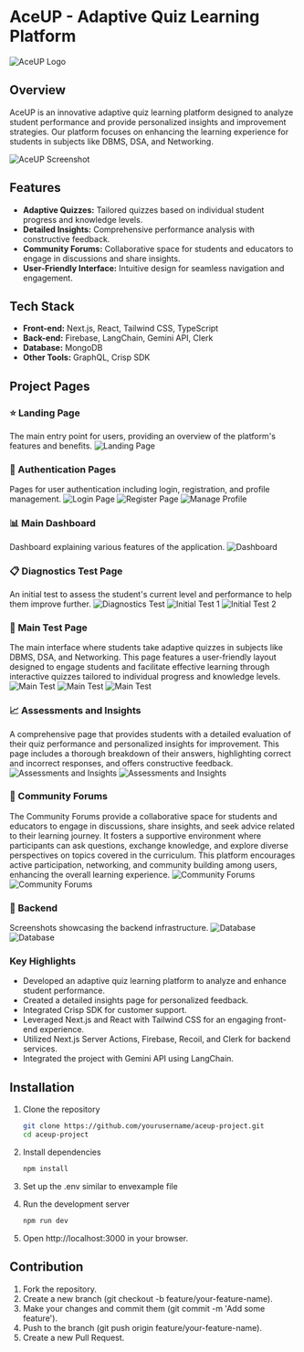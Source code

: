 # AceUP - Adaptive Quiz Learning Platform

![AceUP Logo](readme/aceup-logo.png)

## Overview

AceUP is an innovative adaptive quiz learning platform designed to analyze student performance and provide personalized insights and improvement strategies. Our platform focuses on enhancing the learning experience for students in subjects like DBMS, DSA, and Networking.

![AceUP Screenshot](readme/landing.png)

## Features

- **Adaptive Quizzes:** Tailored quizzes based on individual student progress and knowledge levels.
- **Detailed Insights:** Comprehensive performance analysis with constructive feedback.
- **Community Forums:** Collaborative space for students and educators to engage in discussions and share insights.
- **User-Friendly Interface:** Intuitive design for seamless navigation and engagement.

## Tech Stack

- **Front-end:** Next.js, React, Tailwind CSS, TypeScript
- **Back-end:** Firebase, LangChain, Gemini API, Clerk
- **Database:** MongoDB
- **Other Tools:** GraphQL, Crisp SDK

## Project Pages

### ⭐ Landing Page
The main entry point for users, providing an overview of the platform's features and benefits.
![Landing Page](readme/landing.png)

### 🔑 Authentication Pages
Pages for user authentication including login, registration, and profile management.
![Login Page](readme/login.png)
![Register Page](readme/register.png)
![Manage Profile](readme/manage-profile.png)

### 📊 Main Dashboard
Dashboard explaining various features of the application.
![Dashboard](readme/dashboard.png)

### 📋 Diagnostics Test Page
An initial test to assess the student's current level and performance to help them improve further.
![Diagnostics Test](readme/diagnostic.png)
![Initial Test 1](readme/initialTest1.png)
![Initial Test 2](readme/initialTest2.png)

### 📝 Main Test Page
The main interface where students take adaptive quizzes in subjects like DBMS, DSA, and Networking. This page features a user-friendly layout designed to engage students and facilitate effective learning through interactive quizzes tailored to individual progress and knowledge levels.
![Main Test](readme/mainTest2.png)
![Main Test](readme/mainTest3.png)
![Main Test](readme/mainTest4.png)

### 📈 Assessments and Insights
A comprehensive page that provides students with a detailed evaluation of their quiz performance and personalized insights for improvement. This page includes a thorough breakdown of their answers, highlighting correct and incorrect responses, and offers constructive feedback.
![Assessments and Insights](readme/assessment2.png)
![Assessments and Insights](readme/assessment.png)

### 💬 Community Forums
The Community Forums provide a collaborative space for students and educators to engage in discussions, share insights, and seek advice related to their learning journey. It fosters a supportive environment where participants can ask questions, exchange knowledge, and explore diverse perspectives on topics covered in the curriculum. This platform encourages active participation, networking, and community building among users, enhancing the overall learning experience.
![Community Forums](readme/community.png)
![Community Forums](readme/community2.png)

### 🔧 Backend
Screenshots showcasing the backend infrastructure.
![Database](readme/database.png)
![Database](readme/database2.png)


### Key Highlights
- Developed an adaptive quiz learning platform to analyze and enhance student performance.
- Created a detailed insights page for personalized feedback.
- Integrated Crisp SDK for customer support.
- Leveraged Next.js and React with Tailwind CSS for an engaging front-end experience.
- Utilized Next.js Server Actions, Firebase, Recoil, and Clerk for backend services.
- Integrated the project with Gemini API using LangChain.

## Installation

1. Clone the repository
   ```bash
   git clone https://github.com/yourusername/aceup-project.git
   cd aceup-project
   ```

2. Install dependencies
   ```bash
   npm install
   ```

3. Set up the .env similar to envexample file


4. Run the development server
   ```bash
   npm run dev
   ```

5. Open http://localhost:3000 in your browser.


## Contribution

1. Fork the repository.
2. Create a new branch (git checkout -b feature/your-feature-name).
3. Make your changes and commit them (git commit -m 'Add some feature').
4. Push to the branch (git push origin feature/your-feature-name).
5. Create a new Pull Request.

